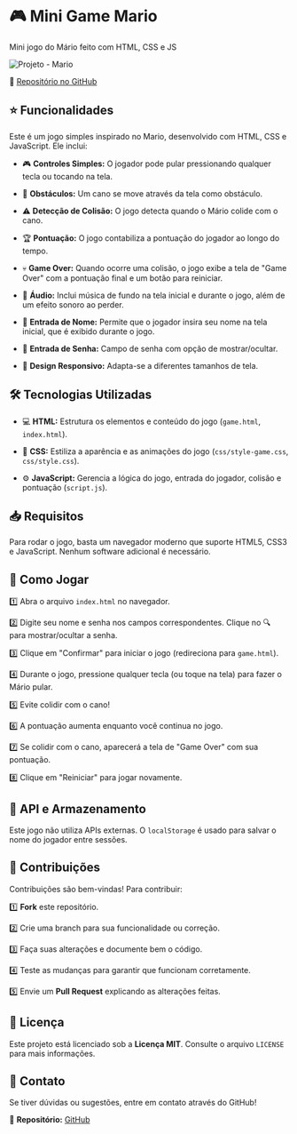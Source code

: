 # 🎮 Mini Game Mario

Mini jogo do Mário feito com HTML, CSS e JS

![Projeto  - Mario](https://github.com/user-attachments/assets/19942eb9-f0c2-445f-be69-0e5761720d34)


🔗 [Repositório no GitHub](https://github.com/jaojogadez/mini-game-mario)

## ⭐ Funcionalidades

Este é um jogo simples inspirado no Mario, desenvolvido com HTML, CSS e JavaScript. Ele inclui:

* 🎮 **Controles Simples:** O jogador pode pular pressionando qualquer tecla ou tocando na tela.

* 🚧 **Obstáculos:** Um cano se move através da tela como obstáculo.

* ⚠️ **Detecção de Colisão:** O jogo detecta quando o Mário colide com o cano.

* 🏆 **Pontuação:** O jogo contabiliza a pontuação do jogador ao longo do tempo.

* 💀 **Game Over:** Quando ocorre uma colisão, o jogo exibe a tela de "Game Over" com a pontuação final e um botão para reiniciar.

* 🎵 **Áudio:** Inclui música de fundo na tela inicial e durante o jogo, além de um efeito sonoro ao perder.

* 📝 **Entrada de Nome:** Permite que o jogador insira seu nome na tela inicial, que é exibido durante o jogo.

* 🔐 **Entrada de Senha:** Campo de senha com opção de mostrar/ocultar.

* 📱 **Design Responsivo:** Adapta-se a diferentes tamanhos de tela.

## 🛠️ Tecnologias Utilizadas

* 💻 **HTML:** Estrutura os elementos e conteúdo do jogo (`game.html`, `index.html`).

* 🎨 **CSS:** Estiliza a aparência e as animações do jogo (`css/style-game.css`, `css/style.css`).

* ⚙️ **JavaScript:** Gerencia a lógica do jogo, entrada do jogador, colisão e pontuação (`script.js`).

## 📥 Requisitos

Para rodar o jogo, basta um navegador moderno que suporte HTML5, CSS3 e JavaScript. Nenhum software adicional é necessário.

## 🚀 Como Jogar

1️⃣ Abra o arquivo `index.html` no navegador.

2️⃣ Digite seu nome e senha nos campos correspondentes. Clique no 🔍 para mostrar/ocultar a senha.

3️⃣ Clique em "Confirmar" para iniciar o jogo (redireciona para `game.html`).

4️⃣ Durante o jogo, pressione qualquer tecla (ou toque na tela) para fazer o Mário pular.

5️⃣ Evite colidir com o cano!

6️⃣ A pontuação aumenta enquanto você continua no jogo.

7️⃣ Se colidir com o cano, aparecerá a tela de "Game Over" com sua pontuação.

8️⃣ Clique em "Reiniciar" para jogar novamente.

## 📌 API e Armazenamento

Este jogo não utiliza APIs externas. O `localStorage` é usado para salvar o nome do jogador entre sessões.

## 🤝 Contribuições

Contribuições são bem-vindas! Para contribuir:

1️⃣ **Fork** este repositório.

2️⃣ Crie uma branch para sua funcionalidade ou correção.

3️⃣ Faça suas alterações e documente bem o código.

4️⃣ Teste as mudanças para garantir que funcionam corretamente.

5️⃣ Envie um **Pull Request** explicando as alterações feitas.

## 📜 Licença

Este projeto está licenciado sob a **Licença MIT**. Consulte o arquivo `LICENSE` para mais informações.

## 📧 Contato

Se tiver dúvidas ou sugestões, entre em contato através do GitHub!

🔗 **Repositório:** [GitHub](https://githug.com/jaojogadez)
